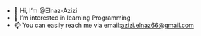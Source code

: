 - 👋 Hi, I’m @Elnaz-Azizi
- 👀 I’m interested in learning Programming
- 📫 You can easily reach me via email:azizi.elnaz66@gmail.com
<!---
Elnaz-Azizi/Elnaz-Azizi is a ✨ special ✨ repository because its `README.md` (this file) appears on your GitHub profile.
You can click the Preview link to take a look at your changes.
--->
